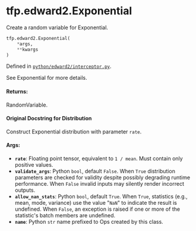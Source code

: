 <div itemscope itemtype="http://developers.google.com/ReferenceObject">
<meta itemprop="name" content="tfp.edward2.Exponential" />
<meta itemprop="path" content="Stable" />
</div>

# tfp.edward2.Exponential

Create a random variable for Exponential.

``` python
tfp.edward2.Exponential(
    *args,
    **kwargs
)
```



Defined in [`python/edward2/interceptor.py`](https://github.com/tensorflow/probability/tree/master/tensorflow_probability/python/edward2/interceptor.py).

<!-- Placeholder for "Used in" -->

See Exponential for more details.

#### Returns:

  RandomVariable.

#### Original Docstring for Distribution

Construct Exponential distribution with parameter `rate`.


#### Args:

* <b>`rate`</b>: Floating point tensor, equivalent to `1 / mean`. Must contain only
  positive values.
* <b>`validate_args`</b>: Python `bool`, default `False`. When `True` distribution
  parameters are checked for validity despite possibly degrading runtime
  performance. When `False` invalid inputs may silently render incorrect
  outputs.
* <b>`allow_nan_stats`</b>: Python `bool`, default `True`. When `True`, statistics
  (e.g., mean, mode, variance) use the value "`NaN`" to indicate the
  result is undefined. When `False`, an exception is raised if one or
  more of the statistic's batch members are undefined.
* <b>`name`</b>: Python `str` name prefixed to Ops created by this class.